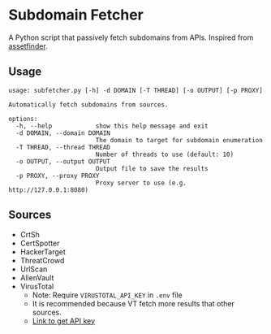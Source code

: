 # Subdomain Fetcher

A Python script that passively fetch subdomains from APIs. Inspired from [assetfinder](https://github.com/tomnomnom/assetfinder).

## Usage

```
usage: subfetcher.py [-h] -d DOMAIN [-T THREAD] [-o OUTPUT] [-p PROXY]

Automatically fetch subdomains from sources.

options:
  -h, --help            show this help message and exit
  -d DOMAIN, --domain DOMAIN
                        The domain to target for subdomain enumeration
  -T THREAD, --thread THREAD
                        Number of threads to use (default: 10)
  -o OUTPUT, --output OUTPUT
                        Output file to save the results
  -p PROXY, --proxy PROXY
                        Proxy server to use (e.g. http://127.0.0.1:8080)
```

## Sources

- CrtSh
- CertSpotter
- HackerTarget
- ThreatCrowd
- UrlScan
- AlienVault
- VirusTotal
    - Note: Require `VIRUSTOTAL_API_KEY` in `.env` file
    - It is recommended because VT fetch more results that other sources.
    - [Link to get API key](https://www.virustotal.com/gui/my-apikey)

